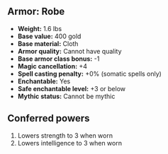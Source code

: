 ## Armor: Robe
- **Weight:** 1.6 lbs
- **Base value:** 400 gold
- **Base material:** Cloth
- **Armor quality:** Cannot have quality
- **Base armor class bonus:** -1
- **Magic cancellation:** +4
- **Spell casting penalty:** +0% (somatic spells only)
- **Enchantable:** Yes
- **Safe enchantable level:** +3 or below
- **Mythic status:** Cannot be mythic
## Conferred powers
1. Lowers strength to 3 when worn
2. Lowers intelligence to 3 when worn
